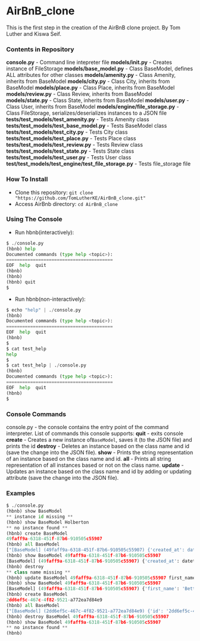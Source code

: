 # AirBnB_clone
This is the first step in the creation of the AirBnB clone project.
By Tom Luther and Kiswa Seif.
### Contents in Repository
**console.py** - Command line intepreter file
**models/__init__.py** - Creates instance of FileStorage
**models/base_model.py** - Class BaseModel, defines ALL attributes for other classes
**models/amenity.py** - Class Amenity, inherits from BaseModel
**models/city.py** - Class City, inherits from BaseModel
**models/place.py** - Class Place, inherits from BaseModel
**models/review.py** - Class Review, inherits from BaseModel
**models/state.py** - Class State, inherits from BaseModel
**models/user.py** - Class User, inherits from BaseModel
**models/engine/file_storage.py** - Class FileStorage, serializes/deserializes instances to a JSON file
**tests/test_models/test_amenity.py** - Tests Amenity class
**tests/test_models/test_base_model.py** - Tests BaseModel class
**tests/test_models/test_city.py** - Tests City class
**tests/test_models/test_place.py** - Tests Place class
**tests/test_models/test_review.py** - Tests Review class
**tests/test_models/test_state.py** - Tests State class
**tests/test_models/test_user.py** - Tests User class
**test/test_models/test_engine/test_file_storage.py** - Tests file_storage file
### How To Install
-   Clone this repository:  `git clone "https://github.com/TomLutherKE/AirBnB_clone.git"`
-   Access AirBnb directory:  `cd AirBnB_clone`
### Using The Console
-   Run hbnb(interactively):
```python
$ ./console.py
(hbnb) help
Documented commands (type help <topic>):
========================================
EOF  help  quit
(hbnb)
(hbnb)
(hbnb) quit
$
```
-   Run hbnb(non-interactively):
```python
$ echo "help" | ./console.py
(hbnb)
Documented commands (type help <topic>):
========================================
EOF  help  quit
(hbnb)
$
$ cat test_help
help
$
$ cat test_help | ./console.py
(hbnb)
Documented commands (type help <topic>):
========================================
EOF  help  quit
(hbnb)
$
```
### Console Commands
console.py - the console contains the entry point of the command interpreter. List of commands this console supports:
**quit** - exits console
**create** - Creates a new instance of`BaseModel`, saves it (to the JSON file) and prints the id
**destroy** - Deletes an instance based on the class name and id (save the change into the JSON file).
**show** - Prints the string representation of an instance based on the class name and id.
**all** - Prints all string representation of all instances based or not on the class name.
**update** - Updates an instance based on the class name and id by adding or updating attribute (save the change into the JSON file).
### Examples
```python
$ ./console.py
(hbnb) show BaseModel
** instance id missing **
(hbnb) show BaseModel Holberton
** no instance found **
(hbnb) create BaseModel
49faff9a-6318-451f-87b6-910505c55907
(hbnb) all BaseModel
["[BaseModel] (49faff9a-6318-451f-87b6-910505c55907) {'created_at': datetime.datetime(2017, 10, 2, 3, 10, 25, 903293), 'id': '49faff9a-6318-451f-87b6-910505c55907', 'updated_at': datetime.datetime(2017, 10, 2, 3, 10, 25, 903300)}"]
(hbnb) show BaseModel 49faff9a-6318-451f-87b6-910505c55907
[BaseModel] (49faff9a-6318-451f-87b6-910505c55907) {'created_at': datetime.datetime(2017, 10, 2, 3, 10, 25, 903293), 'id': '49faff9a-6318-451f-87b6-910505c55907', 'updated_at': datetime.datetime(2017, 10, 2, 3, 10, 25, 903300)}
(hbnb) destroy
** class name missing **
(hbnb) update BaseModel 49faff9a-6318-451f-87b6-910505c55907 first_name "Betty"
(hbnb) show BaseModel 49faff9a-6318-451f-87b6-910505c55907
[BaseModel] (49faff9a-6318-451f-87b6-910505c55907) {'first_name': 'Betty', 'id': '49faff9a-6318-451f-87b6-910505c55907', 'created_at': datetime.datetime(2017, 10, 2, 3, 10, 25, 903293), 'updated_at': datetime.datetime(2017, 10, 2, 3, 11, 3, 49401)}
(hbnb) create BaseModel
2dd6ef5c-467c-4f82-9521-a772ea7d84e9
(hbnb) all BaseModel
["[BaseModel] (2dd6ef5c-467c-4f82-9521-a772ea7d84e9) {'id': '2dd6ef5c-467c-4f82-9521-a772ea7d84e9', 'created_at': datetime.datetime(2017, 10, 2, 3, 11, 23, 639717), 'updated_at': datetime.datetime(2017, 10, 2, 3, 11, 23, 639724)}", "[BaseModel] (49faff9a-6318-451f-87b6-910505c55907) {'first_name': 'Betty', 'id': '49faff9a-6318-451f-87b6-910505c55907', 'created_at': datetime.datetime(2017, 10, 2, 3, 10, 25, 903293), 'updated_at': datetime.datetime(2017, 10, 2, 3, 11, 3, 49401)}"]
(hbnb) destroy BaseModel 49faff9a-6318-451f-87b6-910505c55907
(hbnb) show BaseModel 49faff9a-6318-451f-87b6-910505c55907
** no instance found **
(hbnb)
```
